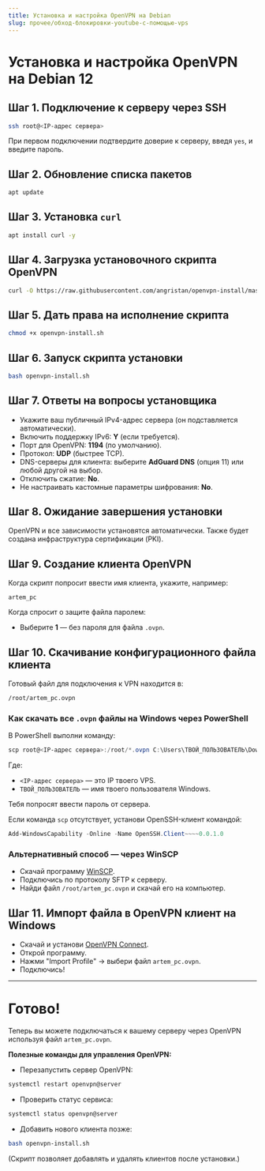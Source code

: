 ```yaml
---
title: Установка и настройка OpenVPN на Debian
slug: прочее/обход-блокировки-youtube-с-помощью-vps
---
```

# Установка и настройка OpenVPN на Debian 12

## Шаг 1. Подключение к серверу через SSH

```bash
ssh root@<IP-адрес сервера>
```
При первом подключении подтвердите доверие к серверу, введя `yes`, и введите пароль.

## Шаг 2. Обновление списка пакетов

```bash
apt update
```

## Шаг 3. Установка `curl`

```bash
apt install curl -y
```

## Шаг 4. Загрузка установочного скрипта OpenVPN

```bash
curl -O https://raw.githubusercontent.com/angristan/openvpn-install/master/openvpn-install.sh
```

## Шаг 5. Дать права на исполнение скрипта

```bash
chmod +x openvpn-install.sh
```

## Шаг 6. Запуск скрипта установки

```bash
bash openvpn-install.sh
```

## Шаг 7. Ответы на вопросы установщика

- Укажите ваш публичный IPv4-адрес сервера (он подставляется автоматически).
- Включить поддержку IPv6: **Y** (если требуется).
- Порт для OpenVPN: **1194** (по умолчанию).
- Протокол: **UDP** (быстрее TCP).
- DNS-серверы для клиента: выберите **AdGuard DNS** (опция 11) или любой другой на выбор.
- Отключить сжатие: **No**.
- Не настраивать кастомные параметры шифрования: **No**.

## Шаг 8. Ожидание завершения установки

OpenVPN и все зависимости установятся автоматически. Также будет создана инфраструктура сертификации (PKI).

## Шаг 9. Создание клиента OpenVPN

Когда скрипт попросит ввести имя клиента, укажите, например:

```text
artem_pc
```

Когда спросит о защите файла паролем:
- Выберите **1** — без пароля для файла `.ovpn`.

## Шаг 10. Скачивание конфигурационного файла клиента

Готовый файл для подключения к VPN находится в:

```bash
/root/artem_pc.ovpn
```

### Как скачать все `.ovpn` файлы на Windows через PowerShell

В PowerShell выполни команду:

```powershell
scp root@<IP-адрес сервера>:/root/*.ovpn C:\Users\ТВОЙ_ПОЛЬЗОВАТЕЛЬ\Downloads\
```

Где:
- `<IP-адрес сервера>` — это IP твоего VPS.
- `ТВОЙ_ПОЛЬЗОВАТЕЛЬ` — имя твоего пользователя Windows.

Тебя попросят ввести пароль от сервера.

Если команда `scp` отсутствует, установи OpenSSH-клиент командой:

```powershell
Add-WindowsCapability -Online -Name OpenSSH.Client~~~~0.0.1.0
```

### Альтернативный способ — через WinSCP

- Скачай программу [WinSCP](https://winscp.net/eng/download.php).
- Подключись по протоколу SFTP к серверу.
- Найди файл `/root/artem_pc.ovpn` и скачай его на компьютер.

## Шаг 11. Импорт файла в OpenVPN клиент на Windows

- Скачай и установи [OpenVPN Connect](https://openvpn.net/client-connect-vpn-for-windows/).
- Открой программу.
- Нажми "Import Profile" → выбери файл `artem_pc.ovpn`.
- Подключись!

---

# Готово!

Теперь вы можете подключаться к вашему серверу через OpenVPN используя файл `artem_pc.ovpn`.


**Полезные команды для управления OpenVPN:**

- Перезапустить сервер OpenVPN:
```bash
systemctl restart openvpn@server
```

- Проверить статус сервиса:
```bash
systemctl status openvpn@server
```

- Добавить нового клиента позже:
```bash
bash openvpn-install.sh
```
(Скрипт позволяет добавлять и удалять клиентов после установки.)
